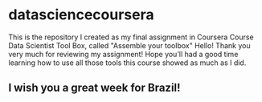 # datasciencecoursera
This is the repository I created as my final assignment in Coursera Course Data Scientist Tool Box, called "Assemble your toolbox"
Hello! Thank you very much for reviewing my assignment!
Hope you'll had a good time learning how to use all those tools this course showed as much as I did.
## I wish you a great week for Brazil!
